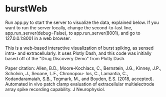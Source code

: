 # burstWeb

Run app.py to start the server to visualize the data, explained below. If you want to run the server locally, change the second-to-last line, app.run_server(debug=False), to app.run_server(8001), and go to 127.0.0.1:8001 in a web browser.


This is a web-based interactive visualization of burst spiking, as sensed intra- and extracellularly. 
It uses Plotly Dash, and this code was initially based off of the "Drug Discovery Demo" from Plotly
Dash.

Paper citation: Allen, B.D., Moore-Kochlacs, C., Bernstein, J.G., Kinney, J.P., Scholvin, J., Seoane, L.F., Chronopou-
los, C., Lamantia, C., Kodandaramaiah, S.B., Tegmark, M., and Boyden, E.S. (2018, accepted).
Automated in vivo patch clamp evaluation of extracellular multielectrode array spike recording
capability. J Neurophysiol.